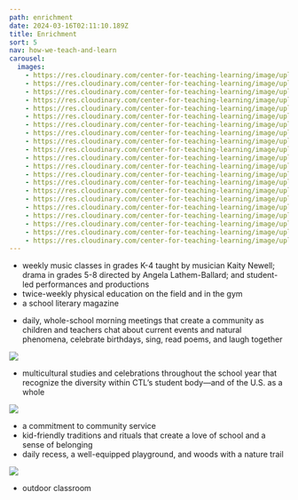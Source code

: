 ```yaml
---
path: enrichment
date: 2024-03-16T02:11:10.189Z
title: Enrichment
sort: 5
nav: how-we-teach-and-learn
carousel:
  images:
    - https://res.cloudinary.com/center-for-teaching-learning/image/upload/v1710381412/unnamed_gjwvih.jpg
    - https://res.cloudinary.com/center-for-teaching-learning/image/upload/v1710381412/IMG-2126_mwad8a.jpg
    - https://res.cloudinary.com/center-for-teaching-learning/image/upload/v1710381474/IMG_1818_etqts6.jpg
    - https://res.cloudinary.com/center-for-teaching-learning/image/upload/v1710381602/unnamed-10_p4v2fj.jpg
    - https://res.cloudinary.com/center-for-teaching-learning/image/upload/v1710381597/unnamed-9_l87a73.jpg
    - https://res.cloudinary.com/center-for-teaching-learning/image/upload/v1710381664/unnamed-28_ucbzgh.jpg
    - https://res.cloudinary.com/center-for-teaching-learning/image/upload/v1710381711/unnamed-29_vqxdco.jpg
    - https://res.cloudinary.com/center-for-teaching-learning/image/upload/v1710381779/unnamed-48_aludwg.jpg
    - https://res.cloudinary.com/center-for-teaching-learning/image/upload/v1710381829/unnamed-62_o2cjqj.jpg
    - https://res.cloudinary.com/center-for-teaching-learning/image/upload/v1710381942/unnamed-122_k0nuqw.jpg
    - https://res.cloudinary.com/center-for-teaching-learning/image/upload/v1710382114/unnamed-190_w32dza.jpg
    - https://res.cloudinary.com/center-for-teaching-learning/image/upload/v1710382126/unnamed-150_vfktbx.jpg
    - https://res.cloudinary.com/center-for-teaching-learning/image/upload/v1710382138/unnamed-151_sn77sx.jpg
    - https://res.cloudinary.com/center-for-teaching-learning/image/upload/v1710382205/unnamed-243_m07sgi.jpg
    - https://res.cloudinary.com/center-for-teaching-learning/image/upload/v1710382277/IMG_6811_wotfzz.jpg
    - https://res.cloudinary.com/center-for-teaching-learning/image/upload/v1710382396/unnamed-299_rxf8vb.jpg
    - https://res.cloudinary.com/center-for-teaching-learning/image/upload/v1710382533/unnamed-418_hsux8r.jpg
    - https://res.cloudinary.com/center-for-teaching-learning/image/upload/v1710382687/image-2_lrub1s.jpg
    - https://res.cloudinary.com/center-for-teaching-learning/image/upload/v1710382669/image_50732033_wwewek.jpg
    - https://res.cloudinary.com/center-for-teaching-learning/image/upload/v1710382706/image_hwsqnm.jpg
    - https://res.cloudinary.com/center-for-teaching-learning/image/upload/v1710382774/unnamed-492_aoh9jr.jpg
---
```

* weekly music classes in grades K-4 taught by musician Kaity Newell; drama in grades 5-8 directed by Angela Lathem-Ballard; and student-led performances and productions
* twice-weekly physical education on the field and in the gym
* a school literary magazine

<style>
.center

![](https://res.cloudinary.com/center-for-teaching-learning/image/upload/v1710389852/image-4_g5uurw.jpg)
</style>

* daily, whole-school morning meetings that create a community as children and teachers chat about current events and natural phenomena, celebrate birthdays, sing, read poems, and laugh together

![](https://res.cloudinary.com/center-for-teaching-learning/image/upload/v1665867859/Home%20page%20photos/school.1080.30_gm6xer.jpg)

* multicultural studies and celebrations throughout the school year that recognize the diversity within CTL’s student body—and of the U.S. as a whole

![](https://res.cloudinary.com/center-for-teaching-learning/image/upload/v1710390797/unnamed-520_kgaobq.jpg)

* a commitment to community service
* kid-friendly traditions and rituals that create a love of school and a sense of belonging
* daily recess, a well-equipped playground, and woods with a nature trail

![](https://res.cloudinary.com/center-for-teaching-learning/image/upload/v1710382774/unnamed-492_aoh9jr.jpg)

* outdoor classroom